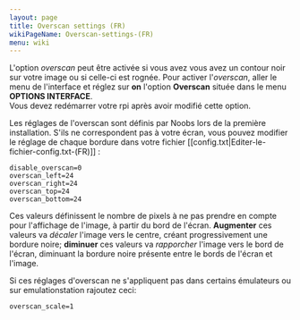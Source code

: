 ```yaml
---
layout: page
title: Overscan settings (FR)
wikiPageName: Overscan-settings-(FR)
menu: wiki
---
```


L'option _overscan_ peut être activée si vous avez vous avez un contour noir sur votre image ou si celle-ci est rognée. Pour activer l'_overscan_, aller le menu de l'interface et réglez sur **on** l'option **Overscan** située dans le menu **OPTIONS INTERFACE**.  
Vous devez redémarrer votre rpi après avoir modifié cette option.  

Les réglages de l'overscan sont définis par Noobs lors de la première installation. S'ils ne correspondent pas à votre écran, vous pouvez modifier le réglage de chaque bordure dans votre fichier [[config.txt|Editer-le-fichier-config.txt-(FR)]] : 
``` 
disable_overscan=0
overscan_left=24
overscan_right=24
overscan_top=24
overscan_bottom=24
``` 
Ces valeurs définissent le nombre de pixels à ne pas prendre en compte pour l'affichage de l'image, à partir du bord de l'écran. **Augmenter** ces valeurs va _décaler_ l'image vers le centre, créant progressivement une bordure noire; **diminuer** ces valeurs va _rapporcher_ l'image vers le bord de l'écran, diminuant la bordure noire présente entre le bords de l'écran et l'image.

Si ces réglages d'overscan ne s'appliquent pas dans certains émulateurs ou sur emulationstation rajoutez ceci: 
``` 
overscan_scale=1
``` 
